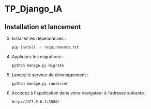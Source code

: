 # TP_Django_IA
## Installation et lancement

3. Installez les dépendances :
   ```bash
   pip install -r requirements.txt
   ```

4. Appliquez les migrations :
   ```bash
   python manage.py migrate
   ```

5. Lancez le serveur de développement :
   ```bash
   python manage.py runserver
   ```

6. Accédez à l'application dans votre navigateur à l'adresse suivante :
   ```
   http://127.0.0.1:8000/
   ```
